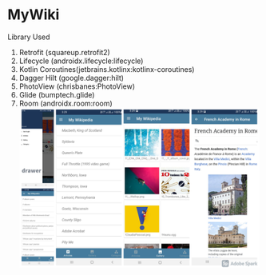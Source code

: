 # MyWiki

Library Used
1. Retrofit (squareup.retrofit2)
2. Lifecycle (androidx.lifecycle:lifecycle)
3. Kotlin Coroutines(jetbrains.kotlinx:kotlinx-coroutines)
4. Dagger Hilt (google.dagger:hilt)
5. PhotoView (chrisbanes:PhotoView)
6. Glide (bumptech.glide)
7. Room (androidx.room:room)
![](My%20Post%20(1).jpg)
